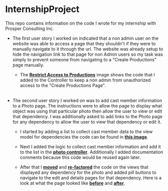 # InternshipProject
This repo contains information on the code I wrote for my internship with Prosper Consulting Inc.


* The first user story I worked on indicated that a non admin user on the website was able to access a page that they shouldn't if they were to manually navigate to it through the url.
The website was already setup to hide the navigation link to that page for non Admin users so my task was simply to prevent someone from navigating to a "Create Productions" page manually.
 
  * The [**Restrict Access to Productions**](https://github.com/Yarbrotom/InternshipProject/blob/master/Restrict%20Access%20to%20Productions.PNG) image shows the code that I added to the Controller to keep a non admin from unauthorized access to the "Create Productions Page".  
&nbsp;
&nbsp;
&nbsp;




* The second user story I worked on was to add cast member information to a Photo page. The instructions were to allow the page to display what object was using that particular photo then allow the user to view or edit that dependency.  I was additionally asked to add links to the Photo page for any dependency to allow the user to view that dependency or edit it. 

  * I started by adding a list to collect cast member data to the view model for dependencies the code can be found in [**this image**](https://github.com/Yarbrotom/InternshipProject/blob/master/PhotoDependenciesVm.PNG).
  
  * Next I added the logic to collect cast member information and add it to the list in the [**photo controller**](https://github.com/Yarbrotom/InternshipProject/blob/master/PhotoController.PNG).  Additionally I added documentation comments because this code would be reused again later.

  * After that I [**moved**](https://github.com/Yarbrotom/InternshipProject/blob/master/PhotoEditMove.PNG) and [**re-factored**](https://github.com/Yarbrotom/InternshipProject/blob/master/PhotoEditNewCode.PNG) the code on the views that displayed any dependency for the photo and added pill buttons to navigate to the edit and details pages for that dependency.  Here is a look at what the page looked like [**before**](https://github.com/Yarbrotom/InternshipProject/blob/master/old%20edit.PNG) and [**after**](https://github.com/Yarbrotom/InternshipProject/blob/master/phot_edit_dependencies.PNG).

